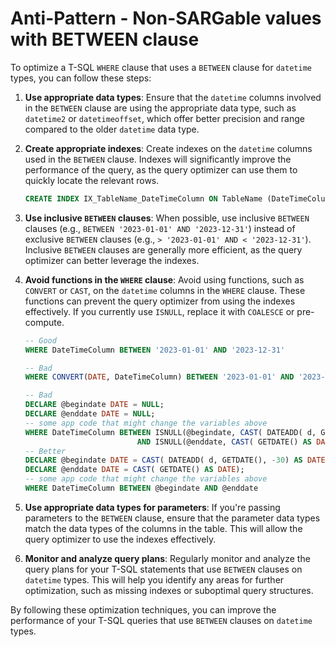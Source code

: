 # Anti-Pattern - Non-SARGable values with BETWEEN clause
To optimize a T-SQL `WHERE` clause that uses a `BETWEEN` clause for `datetime` types, you can follow these steps:

1. **Use appropriate data types**: Ensure that the `datetime` columns involved in the `BETWEEN` clause are using the appropriate data type, such as `datetime2` or `datetimeoffset`, which offer better precision and range compared to the older `datetime` data type.

2. **Create appropriate indexes**: Create indexes on the `datetime` columns used in the `BETWEEN` clause. Indexes will significantly improve the performance of the query, as the query optimizer can use them to quickly locate the relevant rows.

   ```sql
   CREATE INDEX IX_TableName_DateTimeColumn ON TableName (DateTimeColumn);
   ```

3. **Use inclusive `BETWEEN` clauses**: When possible, use inclusive `BETWEEN` clauses (e.g., `BETWEEN '2023-01-01' AND '2023-12-31'`) instead of exclusive `BETWEEN` clauses (e.g., `> '2023-01-01' AND < '2023-12-31'`). Inclusive `BETWEEN` clauses are generally more efficient, as the query optimizer can better leverage the indexes.

4. **Avoid functions in the `WHERE` clause**: Avoid using functions, such as `CONVERT` or `CAST`, on the `datetime` columns in the `WHERE` clause. These functions can prevent the query optimizer from using the indexes effectively. If you currently use `ISNULL`, replace it with `COALESCE` or pre-compute.

   ```sql
   -- Good
   WHERE DateTimeColumn BETWEEN '2023-01-01' AND '2023-12-31'

   -- Bad
   WHERE CONVERT(DATE, DateTimeColumn) BETWEEN '2023-01-01' AND '2023-12-31'

   -- Bad
   DECLARE @begindate DATE = NULL;
   DECLARE @enddate DATE = NULL;
   -- some app code that might change the variables above
   WHERE DateTimeColumn BETWEEN ISNULL(@begindate, CAST( DATEADD( d, GETDATE(), -30) AS DATE)
                            AND ISNULL(@enddate, CAST( GETDATE() AS DATE)
   -- Better
   DECLARE @begindate DATE = CAST( DATEADD( d, GETDATE(), -30) AS DATE);
   DECLARE @enddate DATE = CAST( GETDATE() AS DATE);
   -- some app code that might change the variables above
   WHERE DateTimeColumn BETWEEN @begindate AND @enddate
   ```

5. **Use appropriate data types for parameters**: If you're passing parameters to the `BETWEEN` clause, ensure that the parameter data types match the data types of the columns in the table. This will allow the query optimizer to use the indexes effectively.

6. **Monitor and analyze query plans**: Regularly monitor and analyze the query plans for your T-SQL statements that use `BETWEEN` clauses on `datetime` types. This will help you identify any areas for further optimization, such as missing indexes or suboptimal query structures.

By following these optimization techniques, you can improve the performance of your T-SQL queries that use `BETWEEN` clauses on `datetime` types.
